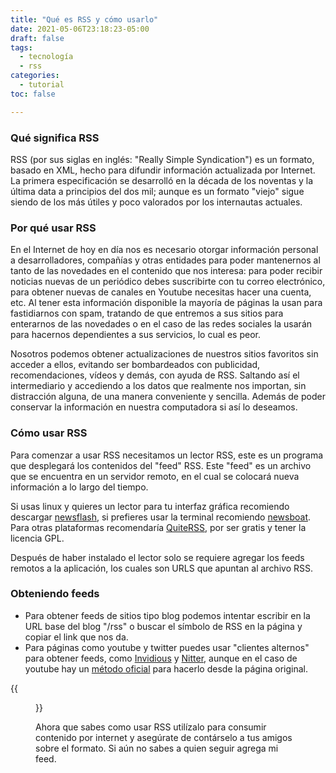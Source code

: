```yaml
---
title: "Qué es RSS y cómo usarlo"
date: 2021-05-06T23:18:23-05:00
draft: false
tags:
  - tecnología
  - rss
categories:
  - tutorial
toc: false

---
```


### Qué significa RSS

RSS (por sus siglas en inglés: "Really Simple Syndication") es un formato, basado en XML, hecho para difundir información actualizada por Internet. La primera especificación se desarrolló en la década de los noventas y la última data a principios del dos mil; aunque es un formato "viejo" sigue siendo de los más útiles y poco valorados por los internautas actuales.

### Por qué usar RSS

En el Internet de hoy en día nos es necesario otorgar información personal a desarrolladores, compañías y otras entidades para poder mantenernos al tanto de las novedades en el contenido que nos interesa: para poder recibir noticias nuevas de un periódico debes suscribirte con tu correo electrónico, para obtener nuevas de canales en Youtube necesitas hacer una cuenta, etc. Al tener esta información disponible la mayoría de páginas la usan para fastidiarnos con spam, tratando de que entremos a sus sitios para enterarnos de las novedades o en el caso de las redes sociales la usarán para hacernos dependientes a sus servicios, lo cual es peor.

Nosotros podemos obtener actualizaciones de nuestros sitios favoritos sin acceder a ellos, evitando ser bombardeados con publicidad, recomendaciones, vídeos y demás, con ayuda de RSS. Saltando así el intermediario y accediendo a los datos que realmente nos importan, sin distracción alguna, de una manera conveniente y sencilla. Además de poder conservar la información en nuestra computadora si así lo deseamos.

### Cómo usar RSS

Para comenzar a usar RSS necesitamos un lector RSS, este es un programa que desplegará los contenidos del "feed" RSS. Este "feed" es un archivo que se encuentra en un servidor remoto, en el cual se colocará nueva información a lo largo del tiempo.

Si usas linux y quieres un lector para tu interfaz gráfica recomiendo descargar [newsflash](https://gitlab.com/news-flash/news_flash_gtk), si prefieres usar la terminal recomiendo [newsboat](https://newsboat.org/). Para otras plataformas recomendaría [QuiteRSS](https://quiterss.org/), por ser gratis y tener la licencia GPL. 

Después de haber instalado el lector solo se requiere agregar los feeds remotos a la aplicación, los cuales son URLS que apuntan al archivo RSS.

### Obteniendo feeds

- Para obtener feeds de sitios tipo blog podemos intentar escribir en la URL base del blog "/rss" o buscar el símbolo de RSS en la página y copiar el link que nos da.
- Para páginas como youtube y twitter puedes usar "clientes alternos" para obtener feeds, como [Invidious](https://github.com/iv-org/invidious) y [Nitter](https://github.com/zedeus/nitter), aunque en el caso de youtube hay un [método oficial](https://www.crstin.com/es/youtube-rss/) para hacerlo desde la página original.

{{<figure src="icono_rss.svg" title="El logo de RSS" alt="Logotipo del protocolo">}}

Ahora que sabes como usar RSS utilízalo para consumir contenido por internet y asegúrate de contárselo a tus amigos sobre el formato. Si aún no sabes a quien seguir agrega mi feed.
